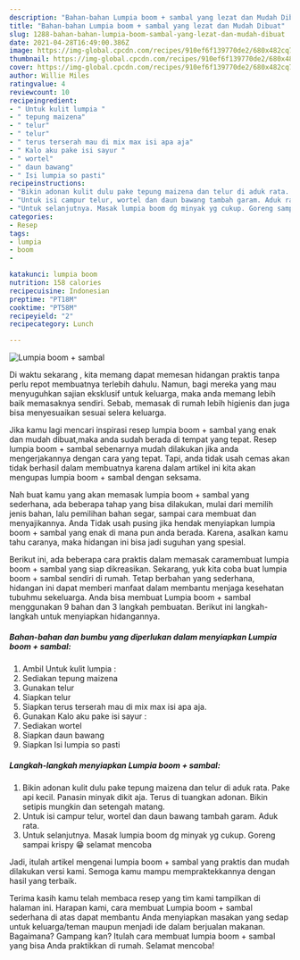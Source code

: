 ```yaml
---
description: "Bahan-bahan Lumpia boom + sambal yang lezat dan Mudah Dibuat"
title: "Bahan-bahan Lumpia boom + sambal yang lezat dan Mudah Dibuat"
slug: 1288-bahan-bahan-lumpia-boom-sambal-yang-lezat-dan-mudah-dibuat
date: 2021-04-28T16:49:00.386Z
image: https://img-global.cpcdn.com/recipes/910ef6f139770de2/680x482cq70/lumpia-boom-sambal-foto-resep-utama.jpg
thumbnail: https://img-global.cpcdn.com/recipes/910ef6f139770de2/680x482cq70/lumpia-boom-sambal-foto-resep-utama.jpg
cover: https://img-global.cpcdn.com/recipes/910ef6f139770de2/680x482cq70/lumpia-boom-sambal-foto-resep-utama.jpg
author: Willie Miles
ratingvalue: 4
reviewcount: 10
recipeingredient:
- " Untuk kulit lumpia "
- " tepung maizena"
- " telur"
- " telur"
- " terus terserah mau di mix max isi apa aja"
- " Kalo aku pake isi sayur "
- " wortel"
- " daun bawang"
- " Isi lumpia so pasti"
recipeinstructions:
- "Bikin adonan kulit dulu pake tepung maizena dan telur di aduk rata. Pake api kecil. Panasin minyak dikit aja. Terus di tuangkan adonan. Bikin setipis mungkin dan setengah matang."
- "Untuk isi campur telur, wortel dan daun bawang tambah garam. Aduk rata."
- "Untuk selanjutnya. Masak lumpia boom dg minyak yg cukup. Goreng sampai krispy 😁 selamat mencoba"
categories:
- Resep
tags:
- lumpia
- boom
- 

katakunci: lumpia boom  
nutrition: 158 calories
recipecuisine: Indonesian
preptime: "PT18M"
cooktime: "PT58M"
recipeyield: "2"
recipecategory: Lunch

---
```



![Lumpia boom + sambal](https://img-global.cpcdn.com/recipes/910ef6f139770de2/680x482cq70/lumpia-boom-sambal-foto-resep-utama.jpg)

Di waktu  sekarang , kita memang dapat memesan hidangan praktis tanpa perlu repot membuatnya terlebih dahulu. Namun, bagi mereka yang mau menyuguhkan sajian eksklusif untuk keluarga, maka anda memang lebih baik memasaknya sendiri. Sebab, memasak di rumah lebih higienis dan juga bisa menyesuaikan sesuai selera keluarga.

Jika kamu lagi mencari inspirasi resep lumpia boom + sambal yang enak dan mudah dibuat,maka anda sudah berada di tempat yang tepat. Resep lumpia boom + sambal  sebenarnya mudah dilakukan jika anda mengerjakannya dengan cara yang tepat. Tapi, anda tidak usah cemas akan tidak berhasil dalam membuatnya 
karena dalam artikel ini kita akan mengupas lumpia boom + sambal dengan seksama.  



Nah buat kamu yang akan memasak lumpia boom + sambal yang sederhana, ada beberapa tahap yang bisa dilakukan, mulai dari memilih jenis bahan, lalu pemilihan bahan segar, sampai cara membuat dan menyajikannya. Anda Tidak usah pusing jika hendak menyiapkan lumpia boom + sambal yang enak di mana pun anda berada. Karena, asalkan kamu  tahu caranya, maka hidangan ini bisa jadi suguhan yang spesial.

Berikut ini, ada beberapa cara praktis  dalam memasak caramembuat lumpia boom + sambal yang siap dikreasikan. Sekarang, yuk kita coba buat lumpia boom + sambal sendiri di rumah. Tetap berbahan yang sederhana, hidangan ini dapat memberi manfaat dalam membantu menjaga kesehatan tubuhmu sekeluarga. Anda bisa membuat Lumpia boom + sambal menggunakan 9 bahan dan 3 langkah pembuatan. Berikut ini langkah-langkah untuk menyiapkan hidangannya.

<!--inarticleads1-->

##### Bahan-bahan dan bumbu yang diperlukan dalam menyiapkan Lumpia boom + sambal:

1. Ambil  Untuk kulit lumpia :
1. Sediakan  tepung maizena
1. Gunakan  telur
1. Siapkan  telur
1. Siapkan  terus terserah mau di mix max isi apa aja.
1. Gunakan  Kalo aku pake isi sayur :
1. Sediakan  wortel
1. Siapkan  daun bawang
1. Siapkan  Isi lumpia so pasti




<!--inarticleads2-->

##### Langkah-langkah menyiapkan Lumpia boom + sambal:

1. Bikin adonan kulit dulu pake tepung maizena dan telur di aduk rata. Pake api kecil. Panasin minyak dikit aja. Terus di tuangkan adonan. Bikin setipis mungkin dan setengah matang.
1. Untuk isi campur telur, wortel dan daun bawang tambah garam. Aduk rata.
1. Untuk selanjutnya. Masak lumpia boom dg minyak yg cukup. Goreng sampai krispy 😁 selamat mencoba




Jadi, itulah artikel mengenai  lumpia boom + sambal  yang praktis dan mudah dilakukan versi kami. Semoga kamu mampu mempraktekkannya dengan hasil yang terbaik. 

Terima kasih kamu telah membaca resep yang tim kami tampilkan di halaman ini. Harapan kami, cara membuat  Lumpia boom + sambal sederhana di atas dapat membantu Anda menyiapkan masakan yang sedap untuk keluarga/teman maupun menjadi ide dalam berjualan makanan. Bagaimana? Gampang kan? Itulah cara membuat lumpia boom + sambal yang bisa Anda praktikkan di rumah. Selamat mencoba!

